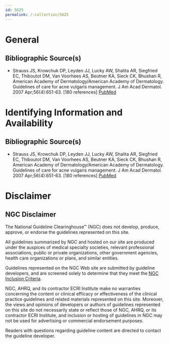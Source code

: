 ```yaml
---
id: 5625
permalink: /:collection/5625
---
```


# General

## Bibliographic Source(s)

- Strauss JS, Krowchuk DP, Leyden JJ, Lucky AW, Shalita AR, Siegfried EC, Thiboutot DM, Van Voorhees AS, Beutner KA, Sieck CK, Bhushan R, American Academy of Dermatology/American Academy of Dermatology. Guidelines of care for acne vulgaris management. J Am Acad Dermatol. 2007 Apr;56(4):651-63. [180 references] [ PubMed ](http://www.ncbi.nlm.nih.gov/entrez/query.fcgi?cmd=Retrieve&db=pubmed&dopt=Abstract&list_uids=17276540)

# Identifying Information and Availability

## Bibliographic Source(s)

- Strauss JS, Krowchuk DP, Leyden JJ, Lucky AW, Shalita AR, Siegfried EC, Thiboutot DM, Van Voorhees AS, Beutner KA, Sieck CK, Bhushan R, American Academy of Dermatology/American Academy of Dermatology. Guidelines of care for acne vulgaris management. J Am Acad Dermatol. 2007 Apr;56(4):651-63. [180 references] [ PubMed ](http://www.ncbi.nlm.nih.gov/entrez/query.fcgi?cmd=Retrieve&db=pubmed&dopt=Abstract&list_uids=17276540)

# Disclaimer

## NGC Disclaimer

The National Guideline Clearinghouse™ (NGC) does not develop, produce, approve, or endorse the guidelines represented on this site.

All guidelines summarized by NGC and hosted on our site are produced under the auspices of medical specialty societies, relevant professional associations, public or private organizations, other government agencies, health care organizations or plans, and similar entities.

Guidelines represented on the NGC Web site are submitted by guideline developers, and are screened solely to determine that they meet the [NGC Inclusion Criteria](/help-and-about/summaries/inclusion-criteria).

NGC, AHRQ, and its contractor ECRI Institute make no warranties concerning the content or clinical efficacy or effectiveness of the clinical practice guidelines and related materials represented on this site. Moreover, the views and opinions of developers or authors of guidelines represented on this site do not necessarily state or reflect those of NGC, AHRQ, or its contractor ECRI Institute, and inclusion or hosting of guidelines in NGC may not be used for advertising or commercial endorsement purposes.

Readers with questions regarding guideline content are directed to contact the guideline developer.

